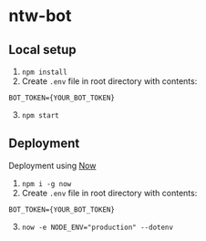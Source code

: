 # ntw-bot

## Local setup
1. `npm install`
2. Create `.env` file in root directory with contents:
```
BOT_TOKEN={YOUR_BOT_TOKEN}
```
3. `npm start`

## Deployment
Deployment using  [Now](http://zeit.co)
1. `npm i -g now`
2. Create `.env` file in root directory with contents:
```
BOT_TOKEN={YOUR_BOT_TOKEN}
```
3. `now -e NODE_ENV="production" --dotenv`
